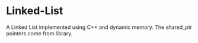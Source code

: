 # Linked-List
A Linked List implemented using C++ and dynamic memory. The shared_ptr pointers come from <memory> library.
